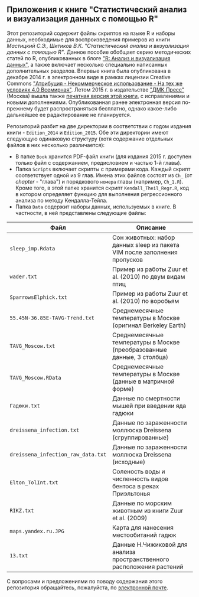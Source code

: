 ## Приложения к книге "Статистический анализ и визуализация данных с помощью R"

Этот репозиторий содержит файлы скриптов на языке R и наборы данных, необходимые для воспроизведения примеров из книги _Мастицкий С.Э., Шитиков В.К. "Статистический анализ и визуализация данных с помощью R"_. Данное пособие обобщает серию методических статей по R, опубликованных в блоге ["R: Анализ и визуализация данных"](http://r-analytics.blogspot.com), а также включает несколько специально написанных дополнительных разделов. Впервые книга была опубликована в декабре 2014 г. в электронном виде в рамках лицензии Creative Commons ["Атрибуция - Некоммерческое использование - На тех же условиях 4.0 Всемирная"](https://creativecommons.org/licenses/by-nc-sa/4.0/deed.ru). Летом 2015 г. в издательстве ["ДМК Пресс"](http://dmkpress.com/) (Москва) вышла также [печатная версия этой книги](http://dmkpress.com/catalog/computer/mathematics/978-5-97060-301-7/), с исправлениями и новыми дополнениями. Опубликованная ранее электронная версия по-прежнему будет распространяться бесплатно, однако какое-либо дальнейшее ее радактирование не планируется.

Репозиторий разбит на две директории в соответствии с годом издания книги - `Edition_2014` и `Edition_2015`. Обе эти директории имеют следующую одинаковую структуру (хотя содержание отдельных файлов в них несколько различается):   

* В папке `Book` хранится PDF-файл книги (для издания 2015 г. доступен только файл с содержанием, предисловием и частью 1-й главы).
* Папка `Scripts` включает скрипты с примерами кода. Каждый скрипт соответствует одной из 9 глав. Имена этих файлов состоят из `Ch_` (от _chapter_ - "глава") и порядкового `номера` главы (например, `Ch_1.R`). Кроме того, в этой папке хранится скрипт `Kendall_Theil_Regr.R`, код в котором определяет функцию для выполнения регрессионного анализа по методу Кендалла-Тейла.
* Папка `Data` содержит наборы данных, используемых в книге. В частности, в ней представлены следующие файлы:

Файл | Описание
------ | --------
`sleep_imp.Rdata` | Сон животных: набор данных sleep из пакета VIM после заполнения пропусков
`wader.txt` | Пример из работы Zuur et al. (2010) по двум видам птиц
`SparrowsElphick.txt` | Пример из работы Zuur et al. (2010) по воробьям
`55.45N-36.85E-TAVG-Trend.txt` | Среднемесячные температуры в Москве (оригинал Berkeley Earth)
`TAVG_Moscow.txt` | Среднемесячные температуры в Москве (преобразованные данные, 3 столбца)
`TAVG_Moscow.RData` | Среднемесячные температуры в Москве (данные в матричной форме)
`Гадюки.txt` | Данные по смертности мышей при введении яда гадюки
`dreissena_infection.txt` | Данные по зараженности моллюска Dreissena (сгруппированные)
`dreissena_infection_raw_data.txt` | Данные по зараженности моллюска Dreissena (исходные)
`Elton_TolInt.txt` | Соленость воды и численность видов бентоса в реках Приэльтонья
`RIKZ.txt` | Данные по морским животным из книги Zuur et al. (2009)
`maps.yandex.ru.JPG` | Карта для нанесения местообитаний гадюк
`13.txt` | Данные Н.Чижиковой для анализа пространственного расположения растений

С вопросами и предложениями по поводу содержания этого репозитория обращайтесь, пожалуйста, по [электронной почте](mailto:rtutorialsbook@gmail.com).
